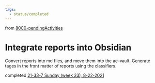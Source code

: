 ```yaml
---
tags:
  - status/completed
---
```

from [8000-pendingActivities](8000-pendingActivities.md)
# Integrate reports into Obsidian
Convert reports into md files, and move them into the ae-vault.
Generate tages in the front matter of reports using the classifiers.

completed [21-33-7 Sunday (week 33), 8-22-2021](21-33-7%20Sunday%20(week%2033),%208-22-2021.md)